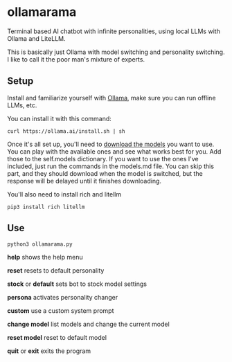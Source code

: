 # ollamarama
Terminal based AI chatbot with infinite personalities, using local LLMs with Ollama and LiteLLM.  

This is basically just Ollama with model switching and personality switching.  I like to call it the poor man's mixture of experts.

## Setup

Install and familiarize yourself with [Ollama](https://ollama.ai/), make sure you can run offline LLMs, etc.

You can install it with this command:
```
curl https://ollama.ai/install.sh | sh
```

Once it's all set up, you'll need to [download the models](https://ollama.ai/library) you want to use.  You can play with the available ones and see what works best for you.  Add those to the self.models dictionary.  If you want to use the ones I've included, just run the commands in the models.md file.  You can skip this part, and they should download when the model is switched, but the response will be delayed until it finishes downloading.

You'll also need to install rich and litellm
```
pip3 install rich litellm
```

## Use

```
python3 ollamarama.py
```

**help** shows the help menu

**reset**  resets to default personality

**stock** or **default**  sets bot to stock model settings

**persona**  activates personality changer

**custom**  use a custom system prompt

**change model** list models and change the current model

**reset model** reset to default model

**quit** or **exit** exits the program
